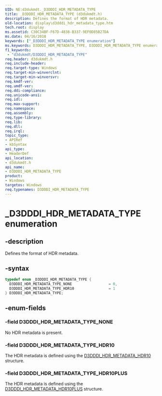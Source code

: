 ```yaml
---
UID: NE:d3dukmdt._D3DDDI_HDR_METADATA_TYPE
title: _D3DDDI_HDR_METADATA_TYPE (d3dukmdt.h)
description: Defines the format of HDR metadata.
old-location: display\d3dddi_hdr_metadata_type.htm
tech.root: display
ms.assetid: C30C34BF-F67D-4838-B337-9EF0D85B27DA
ms.date: 04/16/2018
keywords: ["_D3DDDI_HDR_METADATA_TYPE enumeration"]
ms.keywords: D3DDDI_HDR_METADATA_TYPE, D3DDDI_HDR_METADATA_TYPE enumeration [Display Devices], D3DDDI_HDR_METADATA_TYPE_HDR10, D3DDDI_HDR_METADATA_TYPE_NONE, _D3DDDI_HDR_METADATA_TYPE, d3dukmdt/D3DDDI_HDR_METADATA_TYPE, d3dukmdt/D3DDDI_HDR_METADATA_TYPE_HDR10, d3dukmdt/D3DDDI_HDR_METADATA_TYPE_NONE, display.d3dddi_hdr_metadata_type
f1_keywords:
 - "d3dukmdt/D3DDDI_HDR_METADATA_TYPE"
req.header: d3dukmdt.h
req.include-header:
req.target-type: Windows
req.target-min-winverclnt:
req.target-min-winversvr:
req.kmdf-ver:
req.umdf-ver:
req.ddi-compliance:
req.unicode-ansi:
req.idl:
req.max-support:
req.namespace:
req.assembly:
req.type-library:
req.lib:
req.dll:
req.irql:
topic_type:
- APIRef
- kbSyntax
api_type:
- HeaderDef
api_location:
- d3dukmdt.h
api_name:
- D3DDDI_HDR_METADATA_TYPE
product:
- Windows
targetos: Windows
req.typenames: D3DDDI_HDR_METADATA_TYPE
---
```


# _D3DDDI_HDR_METADATA_TYPE enumeration


## -description


Defines the format of HDR metadata.


## -syntax


```cpp
typedef enum _D3DDDI_HDR_METADATA_TYPE {
  D3DDDI_HDR_METADATA_TYPE_NONE                 = 0,
  D3DDDI_HDR_METADATA_TYPE_HDR10                = 1
} D3DDDI_HDR_METADATA_TYPE;
```


## -enum-fields




### -field D3DDDI_HDR_METADATA_TYPE_NONE

No HDR metadata is present.


### -field D3DDDI_HDR_METADATA_TYPE_HDR10

The HDR metadata is defined using the [D3DDDI_HDR_METADATA_HDR10](ns-d3dukmdt-_d3dddi_hdr_metadata_hdr10.md) structure.

### -field D3DDDI_HDR_METADATA_TYPE_HDR10PLUS

The HDR metadata is defined using the [D3DDDI_HDR_METADATA_HDR10PLUS](../d3dukmdt/ns-d3dukmdt-d3dddi_hdr_metadata_hdr10plus.md) structure.
